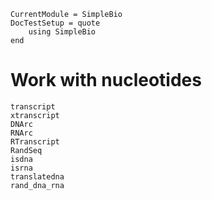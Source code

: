 ```@meta
CurrentModule = SimpleBio
DocTestSetup = quote
    using SimpleBio
end
```
# Work with nucleotides

```@docs
transcript
xtranscript
DNArc
RNArc
RTranscript
RandSeq
isdna
isrna
translatedna
rand_dna_rna
```
